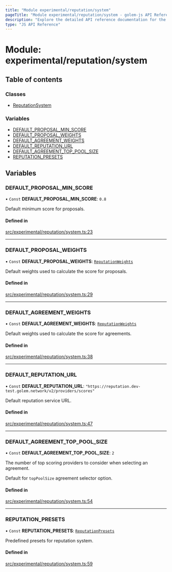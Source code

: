 ```yaml
---
title: "Module experimental/reputation/system"
pageTitle: "Module experimental/reputation/system - golem-js API Reference"
description: "Explore the detailed API reference documentation for the Module experimental/reputation/system within the golem-js SDK for the Golem Network."
type: "JS API Reference"
---
```

# Module: experimental/reputation/system

## Table of contents

### Classes

- [ReputationSystem](../classes/experimental_reputation_system.ReputationSystem)

### Variables

- [DEFAULT\_PROPOSAL\_MIN\_SCORE](experimental_reputation_system#default_proposal_min_score)
- [DEFAULT\_PROPOSAL\_WEIGHTS](experimental_reputation_system#default_proposal_weights)
- [DEFAULT\_AGREEMENT\_WEIGHTS](experimental_reputation_system#default_agreement_weights)
- [DEFAULT\_REPUTATION\_URL](experimental_reputation_system#default_reputation_url)
- [DEFAULT\_AGREEMENT\_TOP\_POOL\_SIZE](experimental_reputation_system#default_agreement_top_pool_size)
- [REPUTATION\_PRESETS](experimental_reputation_system#reputation_presets)

## Variables

### DEFAULT\_PROPOSAL\_MIN\_SCORE

• `Const` **DEFAULT\_PROPOSAL\_MIN\_SCORE**: ``0.8``

Default minimum score for proposals.

#### Defined in

[src/experimental/reputation/system.ts:23](https://github.com/golemfactory/golem-js/blob/ed1cf1df/src/experimental/reputation/system.ts#L23)

___

### DEFAULT\_PROPOSAL\_WEIGHTS

• `Const` **DEFAULT\_PROPOSAL\_WEIGHTS**: [`ReputationWeights`](experimental_reputation_types#reputationweights)

Default weights used to calculate the score for proposals.

#### Defined in

[src/experimental/reputation/system.ts:29](https://github.com/golemfactory/golem-js/blob/ed1cf1df/src/experimental/reputation/system.ts#L29)

___

### DEFAULT\_AGREEMENT\_WEIGHTS

• `Const` **DEFAULT\_AGREEMENT\_WEIGHTS**: [`ReputationWeights`](experimental_reputation_types#reputationweights)

Default weights used to calculate the score for agreements.

#### Defined in

[src/experimental/reputation/system.ts:38](https://github.com/golemfactory/golem-js/blob/ed1cf1df/src/experimental/reputation/system.ts#L38)

___

### DEFAULT\_REPUTATION\_URL

• `Const` **DEFAULT\_REPUTATION\_URL**: ``"https://reputation.dev-test.golem.network/v2/providers/scores"``

Default reputation service URL.

#### Defined in

[src/experimental/reputation/system.ts:47](https://github.com/golemfactory/golem-js/blob/ed1cf1df/src/experimental/reputation/system.ts#L47)

___

### DEFAULT\_AGREEMENT\_TOP\_POOL\_SIZE

• `Const` **DEFAULT\_AGREEMENT\_TOP\_POOL\_SIZE**: ``2``

The number of top scoring providers to consider when selecting an agreement.

Default for `topPoolSize` agreement selector option.

#### Defined in

[src/experimental/reputation/system.ts:54](https://github.com/golemfactory/golem-js/blob/ed1cf1df/src/experimental/reputation/system.ts#L54)

___

### REPUTATION\_PRESETS

• `Const` **REPUTATION\_PRESETS**: [`ReputationPresets`](../interfaces/experimental_reputation_types.ReputationPresets)

Predefined presets for reputation system.

#### Defined in

[src/experimental/reputation/system.ts:59](https://github.com/golemfactory/golem-js/blob/ed1cf1df/src/experimental/reputation/system.ts#L59)
